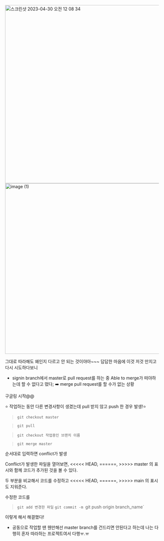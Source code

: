 <img width="582" alt="스크린샷 2023-04-30 오전 12 08 34" src="https://user-images.githubusercontent.com/104885245/235309781-ba3542f6-64cb-461e-95d6-b66b9bbaa4be.png">

<img width="557" alt="image (1)" src="https://user-images.githubusercontent.com/104885245/235309381-93946152-280a-40c5-a2ab-7ed4f945a911.png">

그대로 따라해도 왜인지 다르고 안 되는 것이야아~~~ 답답한 마음에 이것 저것 만지고 다시 시도하다보니

* signin branch에서 master로 pull request를 하는 중 Able to merge가 떠야하는데 할 수 없다고 떴다; ➡️ merge pull request를 할 수가 없는 상황

구글링 시작@@

⭐️ 작업하는 동안 다른 변경사항이 생겼는데 pull 받지 않고 push 한 경우 발생!⭐️

> `git checkout master`

> `git pull`

> `git checkout 작업중인 브랜치 이름`

> `git merge master`

순서대로 입력하면 conflict가 발생

Conflict가 발생한 파일을 열어보면,  <<<<< HEAD, ======, >>>>> master 의 표시와 함께 코드가 추가된 것을 볼 수 있다.

두 부분을 비교해서 코드를 수정하고 <<<<< HEAD, ======, >>>>> main 의 표시도 지워준다.

수정한 코드를 

> `git add 변경한 파일`
> `git commit -m
> `git push origin branch_name`

이렇게 해서 해결했다!

* 공동으로 작업할 땐 웬만해선 master branch를 건드리면 안된다고 하는데 나는 다행히 혼자 따라하는 프로젝트여서 다행ㅠ.ㅠ 
